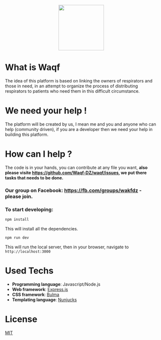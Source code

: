 <p align="center" width="100%">
    <img height="150px" src="https://github.com/Waqf-DZ/waqf/blob/main/infrastructure/web/public/img/logo.png?raw=true">
</p>

# What is Waqf

The idea of this platform is based on linking the owners of respirators and those in need, in an attempt to organize the process of distributing respirators to patients who need them in this difficult circumstance.

# We need your help !

The platform will be created by us, I mean me and you and anyone who can help (community driven), if you are a developer then we need your help in building this platform.

# How can I help ?

The code is in your hands, you can contribute at any file you want, **also please visite https://github.com/Waqf-DZ/waqf/issues, we put there tasks that needs to be done.**
###  **Our group on Facebook:** https://fb.com/groups/wakfdz - **please join.**

###  To start developing:
```bash
npm install
```
This will install all the dependencies.

```bash
npm run dev
```
This will run the local server, then in your browser, navigate to `http://localhost:3000`

# Used Techs

- **Programming language**: Javascript/Node.js
- **Web framework**: [Express.js](https://expressjs.com/)
- **CSS framework**: [Bulma](https://bulma.io/)
- **Templating language**: [Nunjucks](https://mozilla.github.io/nunjucks/)

# License

[MIT](https://github.com/Abdelaziz18003/waqf/blob/main/LICENSE)
